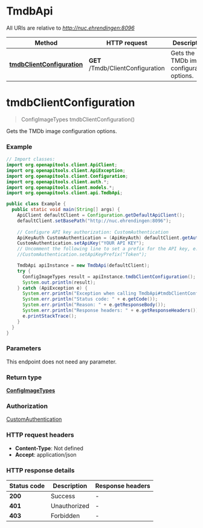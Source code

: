 # TmdbApi

All URIs are relative to *http://nuc.ehrendingen:8096*

| Method | HTTP request | Description |
|------------- | ------------- | -------------|
| [**tmdbClientConfiguration**](TmdbApi.md#tmdbClientConfiguration) | **GET** /Tmdb/ClientConfiguration | Gets the TMDb image configuration options. |


<a id="tmdbClientConfiguration"></a>
# **tmdbClientConfiguration**
> ConfigImageTypes tmdbClientConfiguration()

Gets the TMDb image configuration options.

### Example
```java
// Import classes:
import org.openapitools.client.ApiClient;
import org.openapitools.client.ApiException;
import org.openapitools.client.Configuration;
import org.openapitools.client.auth.*;
import org.openapitools.client.models.*;
import org.openapitools.client.api.TmdbApi;

public class Example {
  public static void main(String[] args) {
    ApiClient defaultClient = Configuration.getDefaultApiClient();
    defaultClient.setBasePath("http://nuc.ehrendingen:8096");
    
    // Configure API key authorization: CustomAuthentication
    ApiKeyAuth CustomAuthentication = (ApiKeyAuth) defaultClient.getAuthentication("CustomAuthentication");
    CustomAuthentication.setApiKey("YOUR API KEY");
    // Uncomment the following line to set a prefix for the API key, e.g. "Token" (defaults to null)
    //CustomAuthentication.setApiKeyPrefix("Token");

    TmdbApi apiInstance = new TmdbApi(defaultClient);
    try {
      ConfigImageTypes result = apiInstance.tmdbClientConfiguration();
      System.out.println(result);
    } catch (ApiException e) {
      System.err.println("Exception when calling TmdbApi#tmdbClientConfiguration");
      System.err.println("Status code: " + e.getCode());
      System.err.println("Reason: " + e.getResponseBody());
      System.err.println("Response headers: " + e.getResponseHeaders());
      e.printStackTrace();
    }
  }
}
```

### Parameters
This endpoint does not need any parameter.

### Return type

[**ConfigImageTypes**](ConfigImageTypes.md)

### Authorization

[CustomAuthentication](../README.md#CustomAuthentication)

### HTTP request headers

 - **Content-Type**: Not defined
 - **Accept**: application/json

### HTTP response details
| Status code | Description | Response headers |
|-------------|-------------|------------------|
| **200** | Success |  -  |
| **401** | Unauthorized |  -  |
| **403** | Forbidden |  -  |

